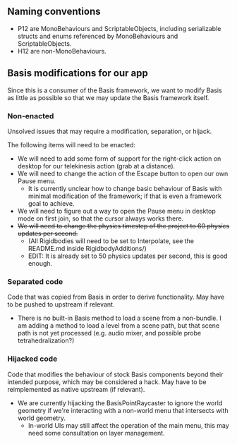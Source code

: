 ﻿## Naming conventions

- P12 are MonoBehaviours and ScriptableObjects, including serializable structs and enums referenced by MonoBehaviours and ScriptableObjects.
- H12 are non-MonoBehaviours.

## Basis modifications for our app

Since this is a consumer of the Basis framework, we want to modify Basis as little as possible so that we may update the Basis
framework itself.

### Non-enacted

Unsolved issues that may require a modification, separation, or hijack.

The following items will need to be enacted:
- We will need to add some form of support for the right-click action on desktop for our telekinesis action (grab at a distance).
- We will need to change the action of the Escape button to open our own Pause menu.
  - It is currently unclear how to change basic behaviour of Basis with minimal modification of the framework; if that is even a framework goal to achieve.
- We will need to figure out a way to open the Pause menu in desktop mode on first join, so that the cursor always works there.
- ~~We will need to change the physics timestep of the project to 60 physics updates per second.~~
  - (All Rigidbodies will need to be set to Interpolate, see the README.md inside RigidbodyAdditions/)
  - EDIT: It is already set to 50 physics updates per second, this is good enough.

### Separated code

Code that was copied from Basis in order to derive functionality. May have to be pushed to upstream if relevant.

- There is no built-in Basis method to load a scene from a non-bundle. I am adding a method to load a level from a scene path,
  but that scene path is not yet processed (e.g. audio mixer, and possible probe tetrahedralization?)

### Hijacked code

Code that modifies the behaviour of stock Basis components beyond their intended purpose, which may be considered a hack.
May have to be reimplemented as native upstream (if relevant).

- We are currently hijacking the BasisPointRaycaster to ignore the world geometry if we're interacting with a non-world menu that intersects with world geometry.
    - In-world UIs may still affect the operation of the main menu, this may need some consultation on layer management.
